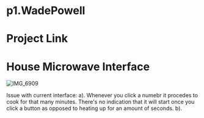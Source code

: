 # p1.WadePowell

# Project Link

# House Microwave Interface
![IMG_6909](https://user-images.githubusercontent.com/74628093/106654246-80129f00-655d-11eb-841c-3fb3d7c56f63.jpg)

Issue with current interface:
a). Whenever you click a numebr it procedes to cook for that many minutes. There's no indication that it will start once you click a button as opposed to heating up for an amount of seconds.
b). 
